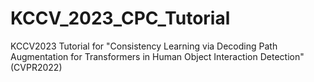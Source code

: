 # KCCV_2023_CPC_Tutorial
KCCV2023 Tutorial for "Consistency Learning via Decoding Path Augmentation for Transformers in Human Object Interaction Detection" (CVPR2022)
